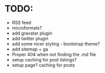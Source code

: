 TODO:
=====

  * RSS feed
  * microformats?
  * add gravatar plugin
  * add twitter plugin
  * add some nicer styling - bootstrap theme?
  * add sitemap + ga
  * Proper 404 when not finding the .md file
  * setup caching for post listings?
  * setup page? caching for posts
